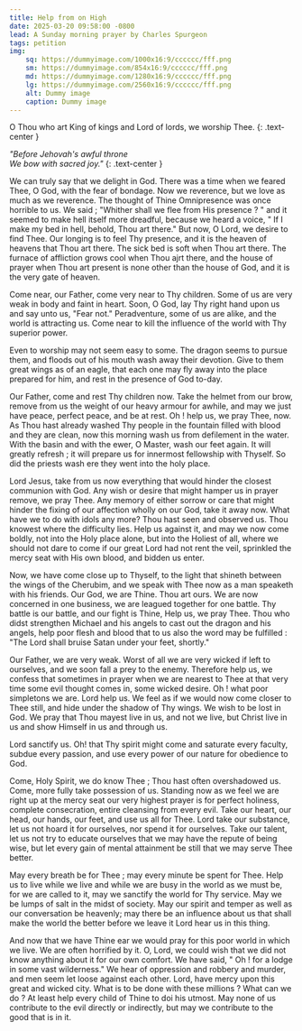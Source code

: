 ```yaml
---
title: Help from on High
date: 2025-03-20 09:58:00 -0800
lead: A Sunday morning prayer by Charles Spurgeon
tags: petition
img:
    sq: https://dummyimage.com/1000x16:9/cccccc/fff.png
    sm: https://dummyimage.com/854x16:9/cccccc/fff.png
    md: https://dummyimage.com/1280x16:9/cccccc/fff.png
    lg: https://dummyimage.com/2560x16:9/cccccc/fff.png
    alt: Dummy image
    caption: Dummy image
---
```

O Thou who art King of kings and Lord of lords, we worship Thee.
{: .text-center }

*"Before  Jehovah's  awful  throne*  
*We bow with sacred joy."*
{: .text-center }

We can truly say that we delight in God. There was a time when we feared Thee, O God, with the fear of bondage. Now we reverence, but we love as much as we reverence. The thought of Thine Omnipresence was once horrible to us. We said ; "Whither shall we flee from His presence ? " and it seemed to make hell itself more dreadful, because we heard a voice, " If I make my bed in hell, behold, Thou art there." But now, O Lord, we desire to find Thee. Our longing is to feel Thy presence, and it is the heaven of heavens that Thou art there. The sick bed is soft when Thou art there. The furnace of affliction grows cool when Thou ajrt there, and the house of prayer when Thou art present is none other than the house of God, and it is 
the very gate of heaven. 

Come near, our Father, come very near to Thy children. Some of us are very weak in body and faint in heart. Soon, O God, lay Thy right hand upon us and say unto us, "Fear not." Peradventure, some of us are alike, and the world is attracting us. Come near to kill the influence of the world with Thy superior power. 

Even to worship may not seem easy to some. The dragon seems to pursue them, and floods out of his mouth wash away their devotion. Give to them great wings as of an eagle, that each one may fly away into the place prepared for him, and rest 
in the presence of God to-day. 

Our Father, come and rest Thy children now. Take the helmet from our brow, remove from us the weight of our heavy armour for awhile, and may we just have peace, perfect peace, and be at rest. Oh ! help us, we pray Thee, now. As Thou hast already washed Thy people in the fountain filled with blood and they are clean, now this morning wash us from defilement in the water. With the basin and with the ewer, O Master, wash our 
feet again. It will greatly refresh ; it will prepare 
us for innermost fellowship with Thyself. So did 
the priests wash ere they went into the holy 
place. 

Lord Jesus, take from us now everything that would hinder the closest communion with God. Any wish or desire that might hamper us in prayer remove, we pray Thee. Any memory of either sorrow or care that might hinder the fixing of our affection wholly on our God, take it away now. What have we to do with idols any more? Thou hast seen and observed us. Thou knowest where the difficulty lies. Help us against it, and may we now come boldly, not into the Holy place alone, but into the Holiest of all, where we should not dare to come if our great Lord had not rent the veil, sprinkled the mercy seat with His own blood, and bidden us enter. 

Now, we have come close up to Thyself, to the light that shineth between the wings of the Cherubim, and we speak with Thee now as a man speaketh with his friends. Our God, we are Thine. Thou art ours. We are now concerned in one business, we are leagued together for one battle. Thy battle is our battle, and our fight is Thine, Help us, we pray Thee. Thou who didst strengthen Michael and his angels to cast out the dragon and  his angels, help poor flesh and blood that to us also the word may be fulfilled : "The Lord shall bruise Satan under your feet, shortly." 

Our Father, we are very weak. Worst of all we are very wicked if left to ourselves, and we soon fall a prey to the enemy. Therefore help us, we confess that sometimes in prayer when we are nearest to Thee at that very time some evil thought comes in, some wicked desire. Oh ! what poor simpletons we are. Lord help us. We feel as if we would now come closer to Thee still, and hide under the shadow of Thy wings. We wish to be lost in God. We pray that Thou mayest live in us, and not we live, but Christ live in us and show Himself in us and through us. 

Lord sanctify us. Oh! that Thy spirit might come and saturate every faculty, subdue every passion, and use every power of our nature for obedience to God. 

Come, Holy Spirit, we do know Thee ; Thou hast often overshadowed us. Come, more fully take possession of us. Standing now as we feel we are right up at the mercy seat our very highest prayer is for perfect holiness, complete consecration, entire cleansing from every evil. Take our heart, our head, our hands, our feet, and use us all for Thee. Lord take our substance, let us not hoard it for ourselves, nor spend it for ourselves. Take our talent, let us not try to educate ourselves that we may have the repute of being wise, but let every gain of mental attainment be still that we may  serve Thee better. 

May every breath be for Thee ; may every minute be spent for Thee. Help us to live while we live and while we are busy in the world as we must be, for we are called to it, may we sanctify the world for Thy service. May we be lumps of salt 
in the midst of society. May our spirit and temper as well as our conversation be heavenly; may there be an influence about us that shall make the world the better before we leave it Lord hear us in this thing. 

And now that we have Thine ear we would pray 
for this poor world in which we live. We 
are often horrified by it. O, Lord, we could 
wish that we did not know anything about it 
for our own comfort. We have said, " Oh ! for a 
lodge in some vast wilderness." We hear of 
oppression and robbery and murder, and men 
seem let loose against each other. Lord, have 
mercy upon this great and wicked city. What is 
to be done with these millions ? What can we do ? 
At least help every child of Thine to doi his 
utmost. May none of us contribute to the evil 
directly or indirectly, but may we contribute to the 
good that is in it. 
